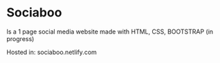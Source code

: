 # Sociaboo

Is a 1 page social media website made with HTML, CSS, BOOTSTRAP 
(in progress)

Hosted in: 
sociaboo.netlify.com
